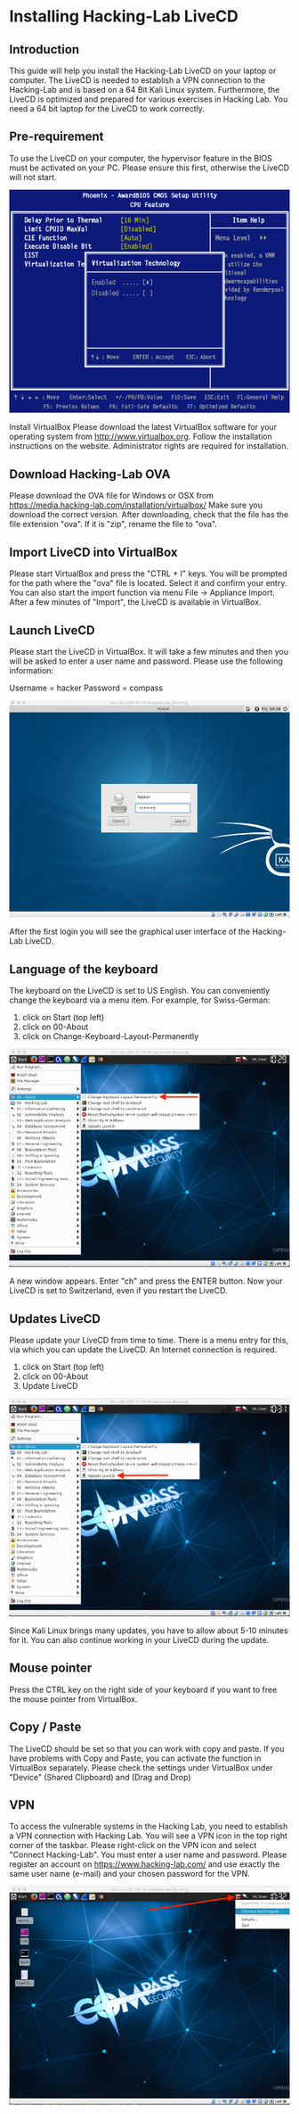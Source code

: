 # Installing Hacking-Lab LiveCD
## Introduction
This guide will help you install the Hacking-Lab LiveCD on your laptop or computer. The LiveCD is needed to establish a VPN connection to the Hacking-Lab and is based on a 64 Bit Kali Linux system. Furthermore, the LiveCD is optimized and prepared for various exercises in Hacking Lab. You need a 64 bit laptop for the LiveCD to work correctly.

## Pre-requirement
To use the LiveCD on your computer, the hypervisor feature in the BIOS must be activated on your PC. Please ensure this first, otherwise the LiveCD will not start.

![bios](bios.png)

Install VirtualBox
Please download the latest VirtualBox software for your operating system from http://www.virtualbox.org. Follow the installation instructions on the website. Administrator rights are required for installation.

## Download Hacking-Lab OVA
Please download the OVA file for Windows or OSX from https://media.hacking-lab.com/installation/virtualbox/ Make sure you download the correct version. After downloading, check that the file has the file extension "ova". If it is "zip", rename the file to "ova".

## Import LiveCD into VirtualBox
Please start VirtualBox and press the "CTRL + I" keys. You will be prompted for the path where the "ova" file is located. Select it and confirm your entry. You can also start the import function via menu File -> Appliance Import. After a few minutes of "Import", the LiveCD is available in VirtualBox.

## Launch LiveCD
Please start the LiveCD in VirtualBox. It will take a few minutes and then you will be asked to enter a user name and password. Please use the following information:

Username = hacker
Password = compass

![gui](gui.png)

After the first login you will see the graphical user interface of the Hacking-Lab LiveCD.

## Language of the keyboard
The keyboard on the LiveCD is set to US English. You can conveniently change the keyboard via a menu item. For example, for Swiss-German:

1. click on Start (top left)
2. click on 00-About
3. click on Change-Keyboard-Layout-Permanently

![keyboard](keyboard.png)

A new window appears. Enter "ch" and press the ENTER button. Now your LiveCD is set to Switzerland, even if you restart the LiveCD.


## Updates LiveCD
Please update your LiveCD from time to time. There is a menu entry for this, via which you can update the LiveCD. An Internet connection is required.

1. click on Start (top left)
2. click on 00-About
3. Update LiveCD

![update](update.png)

Since Kali Linux brings many updates, you have to allow about 5-10 minutes for it. You can also continue working in your LiveCD during the update.

## Mouse pointer
Press the CTRL key on the right side of your keyboard if you want to free the mouse pointer from VirtualBox.

## Copy / Paste
The LiveCD should be set so that you can work with copy and paste. If you have problems with Copy and Paste, you can activate the function in VirtualBox separately. Please check the settings under VirtualBox under "Device" (Shared Clipboard) and (Drag and Drop)

## VPN
To access the vulnerable systems in the Hacking Lab, you need to establish a VPN connection with Hacking Lab. You will see a VPN icon in the top right corner of the taskbar. Please right-click on the VPN icon and select "Connect Hacking-Lab". You must enter a user name and password. Please register an account on https://www.hacking-lab.com/ and use exactly the same user name (e-mail) and your chosen password for the VPN.

![vpn](vpn.png)
